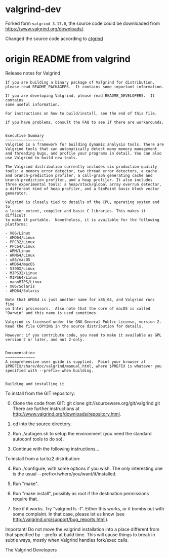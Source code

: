 # valgrind-dev

Forked form `valgrind 3.17.0`, the source code could be downloaded from https://www.valgrind.org/downloads/.

Changed the source code according to [ctgrind](https://github.com/agl/ctgrind)

# origin README from valgrind

Release notes for Valgrind
~~~~~~~~~~~~~~~~~~~~~~~~~~
If you are building a binary package of Valgrind for distribution,
please read README_PACKAGERS.  It contains some important information.

If you are developing Valgrind, please read README_DEVELOPERS.  It contains
some useful information.

For instructions on how to build/install, see the end of this file.

If you have problems, consult the FAQ to see if there are workarounds.


Executive Summary
~~~~~~~~~~~~~~~~~
Valgrind is a framework for building dynamic analysis tools. There are
Valgrind tools that can automatically detect many memory management
and threading bugs, and profile your programs in detail. You can also
use Valgrind to build new tools.

The Valgrind distribution currently includes six production-quality
tools: a memory error detector, two thread error detectors, a cache
and branch-prediction profiler, a call-graph generating cache and
branch-prediction profiler, and a heap profiler. It also includes
three experimental tools: a heap/stack/global array overrun detector,
a different kind of heap profiler, and a SimPoint basic block vector
generator.

Valgrind is closely tied to details of the CPU, operating system and to
a lesser extent, compiler and basic C libraries. This makes it difficult
to make it portable.  Nonetheless, it is available for the following
platforms: 

- X86/Linux
- AMD64/Linux
- PPC32/Linux
- PPC64/Linux
- ARM/Linux
- ARM64/Linux
- x86/macOS
- AMD64/macOS
- S390X/Linux
- MIPS32/Linux
- MIPS64/Linux
- nanoMIPS/Linux
- X86/Solaris
- AMD64/Solaris

Note that AMD64 is just another name for x86_64, and Valgrind runs fine
on Intel processors.  Also note that the core of macOS is called
"Darwin" and this name is used sometimes.

Valgrind is licensed under the GNU General Public License, version 2. 
Read the file COPYING in the source distribution for details.

However: if you contribute code, you need to make it available as GPL
version 2 or later, and not 2-only.


Documentation
~~~~~~~~~~~~~
A comprehensive user guide is supplied.  Point your browser at
$PREFIX/share/doc/valgrind/manual.html, where $PREFIX is whatever you
specified with --prefix= when building.


Building and installing it
~~~~~~~~~~~~~~~~~~~~~~~~~~
To install from the GIT repository:

  0. Clone the code from GIT:
     git clone git://sourceware.org/git/valgrind.git
     There are further instructions at
     http://www.valgrind.org/downloads/repository.html.

  1. cd into the source directory.

  2. Run ./autogen.sh to setup the environment (you need the standard
     autoconf tools to do so).

  3. Continue with the following instructions...

To install from a tar.bz2 distribution:

  4. Run ./configure, with some options if you wish.  The only interesting
     one is the usual --prefix=/where/you/want/it/installed.

  5. Run "make".

  6. Run "make install", possibly as root if the destination permissions
     require that.

  7. See if it works.  Try "valgrind ls -l".  Either this works, or it
     bombs out with some complaint.  In that case, please let us know
     (see http://valgrind.org/support/bug_reports.html).

Important!  Do not move the valgrind installation into a place
different from that specified by --prefix at build time.  This will
cause things to break in subtle ways, mostly when Valgrind handles
fork/exec calls.


The Valgrind Developers
